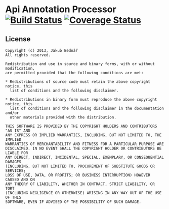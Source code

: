 Api Annotation Processor [![Build Status](https://api.travis-ci.org/bednar/aap.png?branch=master)](https://travis-ci.org/bednar/aap) [![Coverage Status](https://coveralls.io/repos/bednar/aap/badge.png)](https://coveralls.io/r/bednar/aap)
===

## License

    Copyright (c) 2013, Jakub Bednář
    All rights reserved.

    Redistribution and use in source and binary forms, with or without modification,
    are permitted provided that the following conditions are met:

    * Redistributions of source code must retain the above copyright notice, this
      list of conditions and the following disclaimer.

    * Redistributions in binary form must reproduce the above copyright notice, this
      list of conditions and the following disclaimer in the documentation and/or
      other materials provided with the distribution.

    THIS SOFTWARE IS PROVIDED BY THE COPYRIGHT HOLDERS AND CONTRIBUTORS "AS IS" AND
    ANY EXPRESS OR IMPLIED WARRANTIES, INCLUDING, BUT NOT LIMITED TO, THE IMPLIED
    WARRANTIES OF MERCHANTABILITY AND FITNESS FOR A PARTICULAR PURPOSE ARE
    DISCLAIMED. IN NO EVENT SHALL THE COPYRIGHT HOLDER OR CONTRIBUTORS BE LIABLE FOR
    ANY DIRECT, INDIRECT, INCIDENTAL, SPECIAL, EXEMPLARY, OR CONSEQUENTIAL DAMAGES
    (INCLUDING, BUT NOT LIMITED TO, PROCUREMENT OF SUBSTITUTE GOODS OR SERVICES;
    LOSS OF USE, DATA, OR PROFITS; OR BUSINESS INTERRUPTION) HOWEVER CAUSED AND ON
    ANY THEORY OF LIABILITY, WHETHER IN CONTRACT, STRICT LIABILITY, OR TORT
    (INCLUDING NEGLIGENCE OR OTHERWISE) ARISING IN ANY WAY OUT OF THE USE OF THIS
    SOFTWARE, EVEN IF ADVISED OF THE POSSIBILITY OF SUCH DAMAGE.
